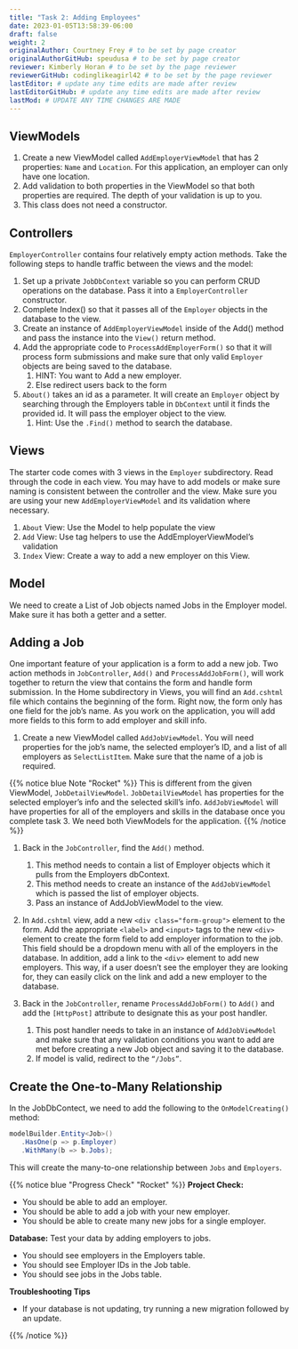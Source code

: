 ```yaml
---
title: "Task 2: Adding Employees"
date: 2023-01-05T13:58:39-06:00
draft: false
weight: 2
originalAuthor: Courtney Frey # to be set by page creator
originalAuthorGitHub: speudusa # to be set by page creator
reviewer: Kimberly Horan # to be set by the page reviewer
reviewerGitHub: codinglikeagirl42 # to be set by the page reviewer
lastEditor: # update any time edits are made after review
lastEditorGitHub: # update any time edits are made after review
lastMod: # UPDATE ANY TIME CHANGES ARE MADE
---
```


## ViewModels

1. Create a new ViewModel called `AddEmployerViewModel` that has 2 properties: `Name` and `Location`.  For this application, an employer can only have one location.
1. Add validation to both properties in the ViewModel so that both properties are required. The depth of your validation is up to you.  
1. This class does not need a constructor.

## Controllers

`EmployerController` contains four relatively empty action methods. Take the following steps to handle traffic between the views and the model:
   1. Set up a private `JobDbContext` variable so you can perform CRUD operations on the database. Pass it into a `EmployerController` constructor.
   1. Complete Index() so that it passes all of the `Employer` objects in the database to the view. 
   1. Create an instance of `AddEmployerViewModel` inside of the Add() method and pass the instance into the `View()` return method.
   1. Add the appropriate code to `ProcessAddEmployerForm()` so that it will process form submissions and make sure that only valid `Employer` objects are being saved to the database.
      1. HINT:  You want to Add a new employer.  
      1. Else redirect users back to the form
   1. `About()` takes an id as a parameter.  It will create an `Employer` object by searching through the Employers table in `DbContext` until it finds the provided id.  It will pass the employer object to the view.
      1. Hint: Use the `.Find()` method to search the database.

## Views

The starter code comes with 3 views in the `Employer` subdirectory. Read through the code in each view.  You may have to add models or make sure naming is consistent between the controller and the view.  Make sure you are using your new `AddEmployerViewModel` and its validation where necessary.
1. `About` View: Use the Model to help populate the view 
1. `Add` View:  Use tag helpers to use the AddEmployerViewModel’s validation
1. `Index` View: Create a way to add a new employer on this View.

## Model

We need to create a List of Job objects named Jobs in the Employer model.  Make sure it has both a getter and a setter.

## Adding a Job

One important feature of your application is a form to add a new job. Two action methods in `JobController`, `Add()` and `ProcessAddJobForm()`, will work together to return the view that contains the form and handle form submission. In the Home subdirectory in Views, you will find an `Add.cshtml` file which contains the beginning of the form. Right now, the form only has one field for the job’s name. As you work on the application, you will add more fields to this form to add employer and skill info.

1. Create a new ViewModel called `AddJobViewModel`. You will need properties for the job’s name, the selected employer’s ID, and a list of all employers as `SelectListItem`.  Make sure that the name of a job is required.

{{% notice blue Note "Rocket" %}}
This is different from the given ViewModel, `JobDetailViewModel`. `JobDetailViewModel` has properties for the selected employer’s info and the selected skill’s info. `AddJobViewModel` will have properties for all of the employers and skills in the database once you complete task 3. We need both ViewModels for the application. 
{{% /notice %}}

1. Back in the `JobController`, find the `Add()` method.  
   1. This method needs to contain a list of Employer objects which it pulls from the Employers dbContext.
   1. This method needs to create an instance of the `AddJobViewModel` which is passed the list of employer objects.
   1. Pass an instance of AddJobViewModel to the view.  
1. In `Add.cshtml` view, add a new `<div class="form-group">` element to the form. Add the appropriate `<label>` and `<input>` tags to the new `<div>` element to create the form field to add employer information to the job. This field should be a dropdown menu with all of the employers in the database. In addition, add a link to the `<div>` element to add new employers. This way, if a user doesn’t see the employer they are looking for, they can easily click on the link and add a new employer to the database.

1. Back in the `JobController`, rename `ProcessAddJobForm()` to `Add()` and add the `[HttpPost]` attribute to designate this as your post handler.  
   1. This post handler needs to take in an instance of `AddJobViewModel` and make sure that any validation conditions you want to add are met before creating a new Job object and saving it to the database.
   1. If model is valid, redirect to the `“/Jobs”`.

## Create the One-to-Many Relationship

In the JobDbContect, we need to add the following to the `OnModelCreating()` method:

```csharp {linenos=table}
modelBuilder.Entity<Job>()
   .HasOne(p => p.Employer)
   .WithMany(b => b.Jobs);
```
This will create the many-to-one relationship between `Jobs` and `Employers`.

{{% notice blue "Progress Check" "Rocket" %}}
**Project Check:**
   - You should be able to add an employer.
   - You should be able to add a job with your new employer.
   - You should be able to create many new jobs for a single employer.

**Database:**  Test your data by adding employers to jobs. 
   - You should see employers in the Employers table.  
   - You should see Employer IDs in the Job table. 
   - You should see jobs in the Jobs table.

**Troubleshooting Tips**
   - If your database is not updating, try running a new migration followed by an update.

{{% /notice %}}
